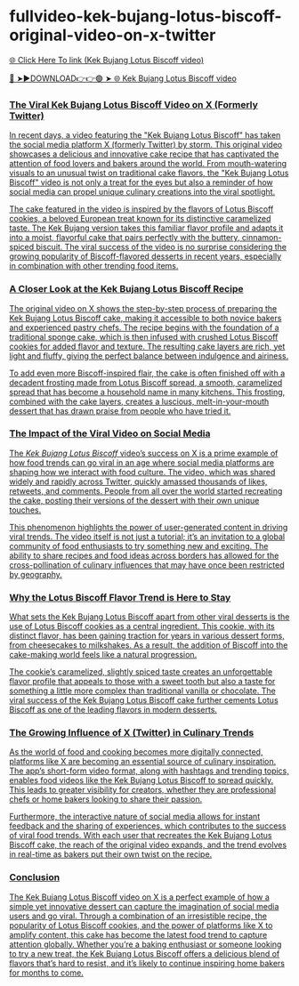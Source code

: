 # fullvideo-kek-bujang-lotus-biscoff-original-video-on-x-twitter
<a href="https://vimxor.cfd/afekljisw"> 🌐 Click Here To link (Kek Bujang Lotus Biscoff  video)

🔴 ➤►DOWNLOAD👉👉🟢 ➤  <a href="https://vimxor.cfd/afekljisw"> 🌐 Kek Bujang Lotus Biscoff  video


### The Viral Kek Bujang Lotus Biscoff Video on X (Formerly Twitter)

In recent days, a video featuring the "Kek Bujang Lotus Biscoff" has taken the social media platform X (formerly Twitter) by storm. This original video showcases a delicious and innovative cake recipe that has captivated the attention of food lovers and bakers around the world. From mouth-watering visuals to an unusual twist on traditional cake flavors, the "Kek Bujang Lotus Biscoff" video is not only a treat for the eyes but also a reminder of how social media can propel unique culinary creations into the viral spotlight.

The cake featured in the video is inspired by the flavors of Lotus Biscoff cookies, a beloved European treat known for its distinctive caramelized taste. The Kek Bujang version takes this familiar flavor profile and adapts it into a moist, flavorful cake that pairs perfectly with the buttery, cinnamon-spiced biscuit. The viral success of the video is no surprise considering the growing popularity of Biscoff-flavored desserts in recent years, especially in combination with other trending food items.

### A Closer Look at the Kek Bujang Lotus Biscoff Recipe

The original video on X shows the step-by-step process of preparing the Kek Bujang Lotus Biscoff cake, making it accessible to both novice bakers and experienced pastry chefs. The recipe begins with the foundation of a traditional sponge cake, which is then infused with crushed Lotus Biscoff cookies for added flavor and texture. The resulting cake layers are rich, yet light and fluffy, giving the perfect balance between indulgence and airiness.

To add even more Biscoff-inspired flair, the cake is often finished off with a decadent frosting made from Lotus Biscoff spread, a smooth, caramelized spread that has become a household name in many kitchens. This frosting, combined with the cake layers, creates a luscious, melt-in-your-mouth dessert that has drawn praise from people who have tried it.

### The Impact of the Viral Video on Social Media

The *Kek Bujang Lotus Biscoff* video’s success on X is a prime example of how food trends can go viral in an age where social media platforms are shaping how we interact with food culture. The video, which was shared widely and rapidly across Twitter, quickly amassed thousands of likes, retweets, and comments. People from all over the world started recreating the cake, posting their versions of the dessert with their own unique touches.

This phenomenon highlights the power of user-generated content in driving viral trends. The video itself is not just a tutorial; it’s an invitation to a global community of food enthusiasts to try something new and exciting. The ability to share recipes and food ideas across borders has allowed for the cross-pollination of culinary influences that may have once been restricted by geography.

### Why the Lotus Biscoff Flavor Trend is Here to Stay

What sets the Kek Bujang Lotus Biscoff apart from other viral desserts is the use of Lotus Biscoff cookies as a central ingredient. This cookie, with its distinct flavor, has been gaining traction for years in various dessert forms, from cheesecakes to milkshakes. As a result, the addition of Biscoff into the cake-making world feels like a natural progression.

The cookie’s caramelized, slightly spiced taste creates an unforgettable flavor profile that appeals to those with a sweet tooth but also a taste for something a little more complex than traditional vanilla or chocolate. The viral success of the Kek Bujang Lotus Biscoff cake further cements Lotus Biscoff as one of the leading flavors in modern desserts.

### The Growing Influence of X (Twitter) in Culinary Trends

As the world of food and cooking becomes more digitally connected, platforms like X are becoming an essential source of culinary inspiration. The app’s short-form video format, along with hashtags and trending topics, enables food videos like the Kek Bujang Lotus Biscoff to spread quickly. This leads to greater visibility for creators, whether they are professional chefs or home bakers looking to share their passion.

Furthermore, the interactive nature of social media allows for instant feedback and the sharing of experiences, which contributes to the success of viral food trends. With each user that recreates the Kek Bujang Lotus Biscoff cake, the reach of the original video expands, and the trend evolves in real-time as bakers put their own twist on the recipe.

### Conclusion

The Kek Bujang Lotus Biscoff video on X is a perfect example of how a simple yet innovative dessert can capture the imagination of social media users and go viral. Through a combination of an irresistible recipe, the popularity of Lotus Biscoff cookies, and the power of platforms like X to amplify content, this cake has become the latest food trend to capture attention globally. Whether you’re a baking enthusiast or someone looking to try a new treat, the Kek Bujang Lotus Biscoff offers a delicious blend of flavors that’s hard to resist, and it’s likely to continue inspiring home bakers for months to come.


